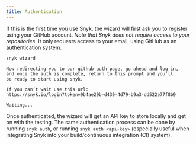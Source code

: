 ```yaml
---
title: Authentication
---
```


If this is the first time you use Snyk, the wizard will first ask you to register using your GitHub account. *Note that Snyk does not require access to your repositories*. It only requests access to your email, using GitHub as an authentication system.

```
snyk wizard

Now redirecting you to our github auth page, go ahead and log in,
and once the auth is complete, return to this prompt and you’ll
be ready to start using snyk.

If you can’t wait use this url:
https://snyk.io/login?token=9b4ae29b-d430-4d79-b9a3-dd522e77f8b9

Waiting...
```

Once authenticated, the wizard will get an API key to store locally and get on with the testing. The same authentication process can be done by running `snyk auth`, or running `snyk auth <api-key>` (especially useful when integrating Snyk into your build/continuous integration (CI) system).
